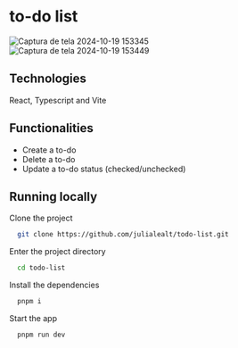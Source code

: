
# to-do list

![Captura de tela 2024-10-19 153345](https://github.com/user-attachments/assets/93f5fb1c-403b-4eab-8f81-0964a32634df)
![Captura de tela 2024-10-19 153449](https://github.com/user-attachments/assets/376e4e05-1cdc-4523-8fa0-1aa12ed12b7d)


## Technologies

React, Typescript and Vite


## Functionalities

- Create a to-do
- Delete a to-do
- Update a to-do status (checked/unchecked)


## Running locally

Clone the project

```bash
  git clone https://github.com/julialealt/todo-list.git
```

Enter the project directory

```bash
  cd todo-list
```

Install the dependencies

```bash
  pnpm i
```

Start the app

```bash
  pnpm run dev
```
